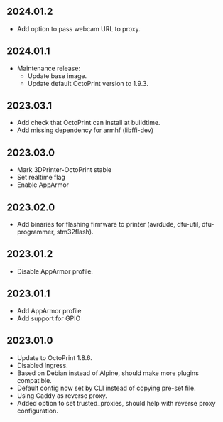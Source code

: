 ## 2024.01.2
  * Add option to pass webcam URL to proxy.

## 2024.01.1

  * Maintenance release:
    * Update base image.
    * Update default OctoPrint version to 1.9.3.

## 2023.03.1
  * Add check that OctoPrint can install at buildtime.
  * Add missing dependency for armhf (libffi-dev)

## 2023.03.0
  * Mark 3DPrinter-OctoPrint stable
  * Set realtime flag
  * Enable AppArmor

## 2023.02.0
  * Add binaries for flashing firmware to printer (avrdude, dfu-util, dfu-programmer, stm32flash).

## 2023.01.2
  * Disable AppArmor profile.

## 2023.01.1
  * Add AppArmor profile
  * Add support for GPIO

## 2023.01.0
  * Update to OctoPrint 1.8.6.
  * Disabled Ingress.
  * Based on Debian instead of Alpine, should make more plugins compatible.
  * Default config now set by CLI instead of copying pre-set file.
  * Using Caddy as reverse proxy.
  * Added option to set trusted_proxies, should help with reverse proxy configuration.
